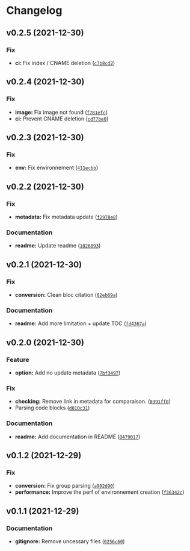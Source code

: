 # Changelog

<!--next-version-placeholder-->

## v0.2.5 (2021-12-30)
### Fix
* **ci:** Fix index / CNAME deletion ([`c7b8cd2`](https://github.com/Mara-Li/mkdocs_obsidian_publish/commit/c7b8cd2e9f9dcd89b36a2fbc4f2733ff0b58246c))

## v0.2.4 (2021-12-30)
### Fix
* **image:** Fix image not found ([`f781efc`](https://github.com/Mara-Li/mkdocs_obsidian_publish/commit/f781efcdce9dd1205311e0e58c8a9e9d4ada6aa7))
* **ci:** Prevent CNAME deletion ([`cd77be0`](https://github.com/Mara-Li/mkdocs_obsidian_publish/commit/cd77be03b52099546e78fd4c03ce651d88842240))

## v0.2.3 (2021-12-30)
### Fix
* **env:** Fix environnement ([`411ecbb`](https://github.com/Mara-Li/mkdocs_obsidian_publish/commit/411ecbbdfcca5346d06a3d118c597c10044d200a))

## v0.2.2 (2021-12-30)
### Fix
* **metadata:** Fix metadata update ([`f2978e8`](https://github.com/Mara-Li/mkdocs_obsidian_publish/commit/f2978e8f3024907b05dce06bf14d9a5e86b6dfe9))

### Documentation
* **readme:** Update readme ([`1826093`](https://github.com/Mara-Li/mkdocs_obsidian_publish/commit/182609300b5d94688564d831d219985842660f6a))

## v0.2.1 (2021-12-30)
### Fix
* **conversion:** Clean bloc citation ([`02eb69a`](https://github.com/Mara-Li/mkdocs_obsidian_publish/commit/02eb69a94e5f0d9d35db0677afae1a14d6f4e0a7))

### Documentation
* **readme:** Add more limitation + update TOC ([`fd4367a`](https://github.com/Mara-Li/mkdocs_obsidian_publish/commit/fd4367aed4788085574b9f052da6e790baae3f2a))

## v0.2.0 (2021-12-30)
### Feature
* **option:** Add no update metadata ([`7bf3497`](https://github.com/Mara-Li/mkdocs_obsidian_publish/commit/7bf34975f8ccf417964bc5713b8c36caa3942d2b))

### Fix
* **checking:** Remove link in metadata for comparaison. ([`0391ff0`](https://github.com/Mara-Li/mkdocs_obsidian_publish/commit/0391ff0d81aa9ea8a82822c9e760fb08ccf544d4))
* Parsing code blocks ([`d810c31`](https://github.com/Mara-Li/mkdocs_obsidian_publish/commit/d810c31f80c9f3141f713f35739adb56b92344b6))

### Documentation
* **readme:** Add documentation in README ([`8479017`](https://github.com/Mara-Li/mkdocs_obsidian_publish/commit/8479017bab7c248dd8a6b92016fd8bee50934569))

## v0.1.2 (2021-12-29)
### Fix
* **conversion:** Fix group parsing ([`a902d90`](https://github.com/Mara-Li/mkdocs_obsidian_publish/commit/a902d90ec6069b847237aa2e551abebc31170001))
* **performance:**  Improve the perf of environnement creation ([`f36342c`](https://github.com/Mara-Li/mkdocs_obsidian_publish/commit/f36342c982647091bef7d04d23f29bed7a91e774))

## v0.1.1 (2021-12-29)
### Documentation
* **gitignore:** Remove uncessary files ([`0256c60`](https://github.com/Mara-Li/mkdocs_obsidian_publish/commit/0256c60666e892a61d5d4e9d84fca6c4060d2342))
